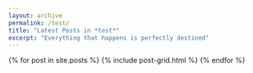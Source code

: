 ```yaml
---
layout: archive
permalink: /test/
title: "Latest Posts in *test*"
excerpt: "Everything that happens is perfectly destined"
---
```


<div class="tiles">
{% for post in site.posts %}
		{% include post-grid.html %}
{% endfor %}
</div><!-- /.tiles -->
